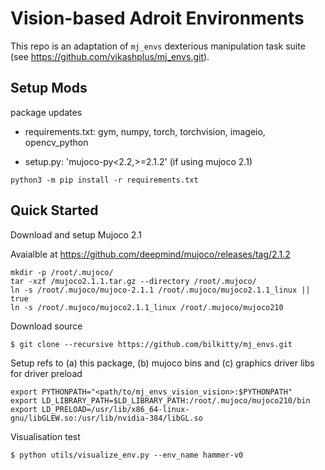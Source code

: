# Vision-based Adroit Environments
This repo is an adaptation of `mj_envs` dexterious manipulation task suite (see https://github.com/vikashplus/mj_envs.git).


## Setup Mods

package updates

* requirements.txt: gym, numpy, torch, torchvision, imageio, opencv_python

* setup.py: 'mujoco-py<2.2,>=2.1.2' (if using mujoco 2.1)

```
python3 -m pip install -r requirements.txt
```

## Quick Started

Download and setup Mujoco 2.1

Avaialble at https://github.com/deepmind/mujoco/releases/tag/2.1.2

```
mkdir -p /root/.mujoco/
tar -xzf /mujoco2.1.1.tar.gz --directory /root/.mujoco/
ln -s /root/.mujoco/mujoco-2.1.1 /root/.mujoco/mujoco2.1.1_linux || true
ln -s /root/.mujoco/mujoco2.1.1_linux /root/.mujoco/mujoco210

```

Download source

```
$ git clone --recursive https://github.com/bilkitty/mj_envs.git
```

Setup refs to (a) this package, (b) mujoco bins and (c) graphics driver libs for driver preload
```
export PYTHONPATH="<path/to/mj_envs_vision_vision>:$PYTHONPATH"
export LD_LIBRARY_PATH=$LD_LIBRARY_PATH:/root/.mujoco/mujoco210/bin
export LD_PRELOAD=/usr/lib/x86_64-linux-gnu/libGLEW.so:/usr/lib/nvidia-384/libGL.so
```

Visualisation test

```
$ python utils/visualize_env.py --env_name hammer-v0
```
